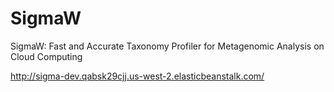 # SigmaW
SigmaW: Fast and Accurate Taxonomy Profiler for Metagenomic Analysis on Cloud Computing

http://sigma-dev.qabsk29cjj.us-west-2.elasticbeanstalk.com/
